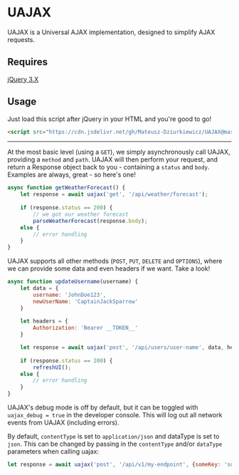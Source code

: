 # UAJAX
UAJAX is a Universal AJAX implementation, designed to simplify AJAX requests.

## Requires
[jQuery 3.X](https://releases.jquery.com/)

## Usage
Just load this script after jQuery in your HTML and you're good to go!
```html
<script src="https://cdn.jsdelivr.net/gh/Mateusz-Dziurkiewicz/UAJAX@master/uajax.min.js"></script>
```
---
At the most basic level (using a `GET`), we simply asynchronously call UAJAX, providing a `method` and `path`. UAJAX will then perform your request, and return a Response object back to you - containing a `status` and `body`. Examples are always, great - so here's one!

```js
async function getWeatherForecast() {
	let response = await uajax('get', '/api/weather/forecast');
	
	if (response.status == 200) {
		// we got our weather forecast
		parseWeatherForecast(response.body);
	else {
		// error handling
	}
}
```

UAJAX supports all other methods (`POST`, `PUT`, `DELETE` and `OPTIONS`), where we can provide some data and even headers if we want. Take a look!

```js
async function updateUsername(username) {
	let data = {
		username: 'JohnDoe123',
		newUserName: 'CaptainJackSparrow'
	}
	
	let headers = {
		Authorization: 'Bearer __TOKEN__'
	}

	let response = await uajax('post', '/api/users/user-name', data, headers);
	
	if (response.status == 200) {
		refreshUI();
	else {
		// error handling
	}
}
```
UAJAX's debug mode is off by default, but it can be toggled with `uajax_debug = true` in the developer console. This will log out all network events from UAJAX (including errors).

By default, `contentType` is set to `application/json` and dataType is set to `json`. This can be changed by passing in the `contentType` and/or `dataType` parameters when calling uajax:

```js
let response = await uajax('post', '/api/v1/my-endpoint', {someKey: 'some value'}, authHeaders, contentType='multipart/form-data', dataType='jsonp');
```
